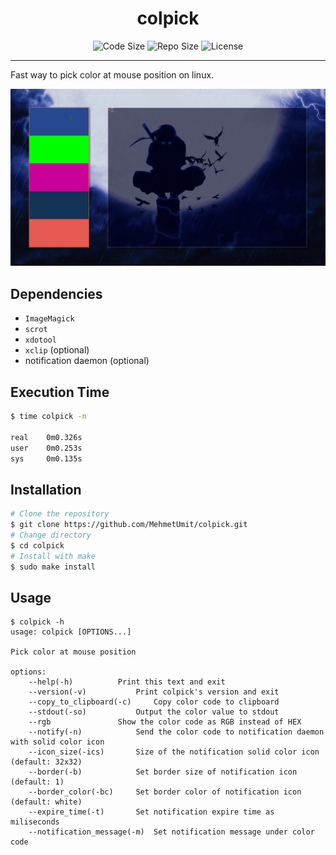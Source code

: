 <h1 align="center">colpick</h1>
<p align="center">
	<img src="https://img.shields.io/github/languages/code-size/MehmetUmit/colpick" alt="Code Size"/>
	<img src="https://img.shields.io/github/repo-size/MehmetUmit/colpick" alt="Repo Size"/>
	<img src="https://img.shields.io/github/license/MehmetUmit/colpick" alt="License"/>
</p>

---

Fast way to pick color at mouse position on linux.

![demonstration](https://github.com/MehmetUmit/colpick/blob/main/demo/demo.gif)
## Dependencies
* `ImageMagick`
* `scrot`
* `xdotool`
* `xclip` (optional)
* notification daemon (optional)
## Execution Time
```sh
$ time colpick -n

real	0m0.326s
user	0m0.253s
sys     0m0.135s
```
## Installation
```sh
# Clone the repository
$ git clone https://github.com/MehmetUmit/colpick.git
# Change directory
$ cd colpick
# Install with make
$ sudo make install
```
## Usage
```
$ colpick -h
usage: colpick [OPTIONS...]

Pick color at mouse position

options:
	--help(-h)			Print this text and exit
	--version(-v)			Print colpick's version and exit
	--copy_to_clipboard(-c) 	Copy color code to clipboard
	--stdout(-so)			Output the color value to stdout
	--rgb				Show the color code as RGB instead of HEX
	--notify(-n)			Send the color code to notification daemon with solid color icon
	--icon_size(-ics)		Size of the notification solid color icon (default: 32x32)
	--border(-b)			Set border size of notification icon (default: 1)
	--border_color(-bc)		Set border color of notification icon (default: white)
	--expire_time(-t)		Set notification expire time as miliseconds
	--notification_message(-m)	Set notification message under color code

```
